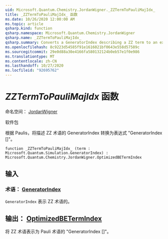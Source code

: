 ```yaml
---
uid: Microsoft.Quantum.Chemistry.JordanWigner._ZZTermToPauliMajIdx_
title: _ZZTermToPauliMajIdx_ 函数
ms.date: 10/26/2020 12:00:00 AM
ms.topic: article
qsharp.kind: function
qsharp.namespace: Microsoft.Quantum.Chemistry.JordanWigner
qsharp.name: _ZZTermToPauliMajIdx_
qsharp.summary: Converts a GeneratorIndex describing a ZZ term to an expression 'GeneratorIndex[]' in terms of Paulis.
ms.openlocfilehash: 8c9223d54585f91e1616021bf0643e558d57589c
ms.sourcegitcommit: 29e0d88a30e4166fa580132124b0eb57e1f0e986
ms.translationtype: MT
ms.contentlocale: zh-CN
ms.lasthandoff: 10/27/2020
ms.locfileid: "92695762"
---
```

# <a name="_zztermtopaulimajidx_-function"></a>_ZZTermToPauliMajIdx_ 函数

命名空间： [JordanWigner](xref:Microsoft.Quantum.Chemistry.JordanWigner)

软件包 [](https://nuget.org/packages/)


根据 Paulis，将描述 ZZ 术语的 GeneratorIndex 转换为表达式 "GeneratorIndex []"。

```qsharp
function _ZZTermToPauliMajIdx_ (term : Microsoft.Quantum.Simulation.GeneratorIndex) : Microsoft.Quantum.Chemistry.JordanWigner.OptimizedBETermIndex
```


## <a name="input"></a>输入

### <a name="term--generatorindex"></a>术语： [GeneratorIndex](xref:Microsoft.Quantum.Simulation.GeneratorIndex)

`GeneratorIndex` 表示 ZZ 术语的。



## <a name="output--optimizedbetermindex"></a>输出： [OptimizedBETermIndex](xref:Microsoft.Quantum.Chemistry.JordanWigner.OptimizedBETermIndex)

将 ZZ 术语表示为 Pauli 术语的 "GeneratorIndex []"。